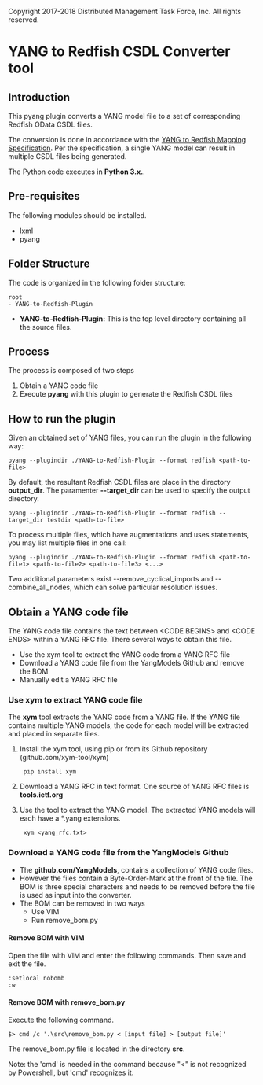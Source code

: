 Copyright 2017-2018 Distributed Management Task Force, Inc. All rights reserved.

# YANG to Redfish CSDL Converter tool

## Introduction

This pyang plugin converts a YANG model file to a set of corresponding Redfish OData CSDL files.

The conversion is done in accordance with the [YANG to Redfish Mapping Specification](https://www.dmtf.org/sites/default/files/standards/documents/DSP0271_0.5.6.pdf).
Per the specification, a single YANG model can result in multiple CSDL files being generated. 

The Python code executes in **Python 3.x.**.

## Pre-requisites

The following modules should be installed.

* lxml
* pyang

## Folder Structure 

The code is organized in the following folder structure:

    root
    - YANG-to-Redfish-Plugin

 - **YANG-to-Redfish-Plugin:** This is the top level directory containing all the source files.

## Process

The process is composed of two steps

1. Obtain a YANG code file
2. Execute **pyang** with this plugin to generate the Redfish CSDL files

## How to run the plugin

Given an obtained set of YANG files, you can run the plugin in the following way:

    pyang --plugindir ./YANG-to-Redfish-Plugin --format redfish <path-to-file>

By default, the resultant Redfish CSDL files are place in the directory **output\_dir**. The paramenter **--target\_dir** can be used to specify the output directory.

    pyang --plugindir ./YANG-to-Redfish-Plugin --format redfish --target_dir testdir <path-to-file>

To process multiple files, which have augmentations and uses statements, you may list multiple files in one call:
    
    pyang --plugindir ./YANG-to-Redfish-Plugin --format redfish <path-to-file1> <path-to-file2> <path-to-file3> <...>

Two additional parameters exist --remove_cyclical_imports and --combine_all_nodes, which can solve particular resolution issues.

## Obtain a YANG code file

The YANG code file contains the text between <CODE BEGINS\> and <CODE ENDS\> within a YANG RFC file.  There several ways to obtain this file.

* Use the xym tool to extract the YANG code from a YANG RFC file
* Download a YANG code file from the YangModels Github and remove the BOM
* Manually edit a YANG RFC file

### Use xym to extract YANG code file

The **xym** tool extracts the YANG code from a YANG file.  If the YANG file contains multiple YANG models, the code for each model will be extracted and placed in separate files.

1. Install the xym tool, using pip or from its Github repository (github.com/xym-tool/xym)

        pip install xym

2. Download a YANG RFC in text format.  One source of YANG RFC files is **tools.ietf.org**
3. Use the tool to extract the YANG model.  The extracted YANG models will each have a *.yang extensions.

        xym <yang_rfc.txt>

### Download a YANG code file from the YangModels Github

* The **github.com/YangModels**, contains a collection of YANG code files.
* However the files contain a Byte-Order-Mark at the front of the file. The BOM is three special characters and needs to be removed before the file is used as input into the converter.
* The BOM can be removed in two ways
    * Use VIM
    * Run remove_bom.py

#### Remove BOM with VIM

Open the file with VIM and enter the following commands.  Then save and exit the file.

    :setlocal nobomb 
    :w

#### Remove BOM with remove_bom.py

Execute the following command.

    $> cmd /c '.\src\remove_bom.py < [input file] > [output file]'

The remove_bom.py file is located in the directory **src**.

Note: the 'cmd' is needed in the command because "<" is not recognized by Powershell, but 'cmd' recognizes it.
